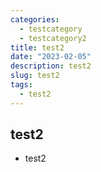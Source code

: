 ```yaml
---
categories: 
  - testcategory
  - testcategory2
title: test2
date: "2023-02-05"
description: test2
slug: test2
tags: 
  - test2
---
```


## test2

- test2

